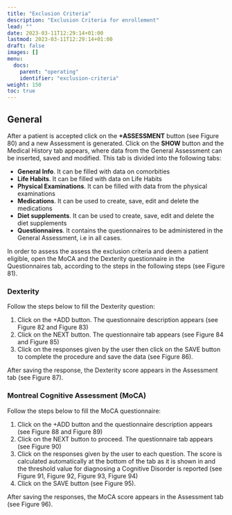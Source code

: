 ```yaml
---
title: "Exclusion Criteria"
description: "Exclusion Criteria for enrollement"
lead: ""
date: 2023-03-11T12:29:14+01:00
lastmod: 2023-03-11T12:29:14+01:00
draft: false
images: []
menu:
  docs:
    parent: "operating"
    identifier: "exclusion-criteria"
weight: 150
toc: true
---
```


## General

After a patient is accepted click on the __+ASSESSMENT__ button (see Figure 80) and a new Assessment is
generated. Click on the __SHOW__ button and the Medical History tab appears, where data from the General
Assessment can be inserted, saved and modified. This tab is divided into the following tabs:

- __General Info__. It can be filled with data on comorbities
- __Life Habits__. It can be filled with data on Life Habits
- __Physical Examinations__. It can be filled with data from the physical examinations
- __Medications__. It can be used to create, save, edit and delete the medications
- __Diet supplements__. It can be used to create, save, edit and delete the diet supplements
- __Questionnaires__. It contains the questionnaires to be administered in the General Assessment, i.e in all
cases.

In order to assess the assess the exclusion criteria and deem a patient eligible, open the MoCA and the
Dexterity questionnaire in the Questionnaires tab, according to the steps in the following steps (see Figure 81).

### Dexterity

Follow the steps below to fill the Dexterity question:

1. Click on the +ADD button. The questionnaire description appears (see Figure 82 and Figure 83)
2. Click on the NEXT button. The questionnaire tab appears (see Figure 84 and Figure 85)
3. Click on the responses given by the user then click on the SAVE button to complete the procedure and
save the data (see Figure 86).

After saving the response, the Dexterity score appears in the Assessment tab (see Figure 87).

### Montreal Cognitive Assessment (MoCA)

Follow the steps below to fill the MoCA questionnaire:

1. Click on the +ADD button and the questionnaire description appears (see Figure 88 and Figure 89)
2. Click on the NEXT button to proceed. The questionnaire tab appears (see Figure 90)
3. Click on the responses given by the user to each question. The score is calculated automatically at the
bottom of the tab as it is shown in and the threshold value for diagnosing a Cognitive Disorder is reported
(see Figure 91, Figure 92, Figure 93, Figure 94)
4. Click on the SAVE button (see Figure 95).

After saving the responses, the MoCA score appears in the Assessment tab (see Figure 96).